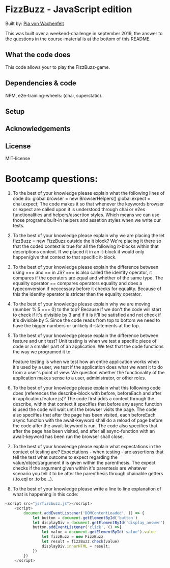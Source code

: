 # FizzBuzz - JavaScript edition
Built by: [Pia von Wachenfelt](https://github.com/piavW)

This was built over a weekend-challenge in september 2019, the answer to the questions in the course-material is at the bottom of this README. 

## What the code does
This code allows your to play the FizzBuzz-game.

## Dependencies & code
NPM, e2e-training-wheels: (chai, superstatic).
## Setup

## Acknowledgements

## License
MIT-license

# Bootcamp questions:
1. To the best of your knowledge please explain what the following lines of code do: 
global.browser = new BrowserHelpers()
global.expect = chai.expect;
    The code makes it so that whenever the keywords browser or expect are called upon it is understood through chai or e2es functionalities and helpers/assertion styles. Which means we can use those programs built-in helpers and assetion styles when we write our tests.
2. To the best of your knowledge please explain why we are placing the let fizzBuzz = new FizzBuzz outside the it block?
    We're placing it there so that the coded context is true for all the following it-blocks within that descriptions context.
    If we placed it in an it-block it would only happen/give that context to that specific it-block.

3. To the best of your knowledge please explain the difference between using === and == in JS?
    === is also called the identity operator, it  compares if the operators are equal and whether of the same type. The equality operator == compares operators equality and does a typeconversion if neccessary before it checks for equality. Because of this the identity operator is stricter than the equality operator. 

4. To the best of your knowledge please explain why we are moving (number % 5 === 0) to the top?
    Because if we don't the code will start to check if it's divisible by 3 and if it is it'll be satisfied and not check if it's divisible by 5. Since the code reads from top to bottom we need to have the bigger numbers or unlikely if-statements at the top. 

5. To the best of your knowledge please explain the difference between feature and unit test?
    Unit testing is when we test a specific piece of code or a smaller part of an application. We test that the code functions the way we programed it to. 
    
    Feature testing is when we test how an entire application works when it's used by a user, we test if the application does what we want it to do from a user's point of view. We question whether the functionality of the application makes sense to a user, administrator, or other roles.

6. To the best of your knowledge please explain what this following code does (references the describe-block with before, beforeEach and after in application.feature.js)?
    The code first adds a context through the describe, within that context it specifies that before any async function is used the code will wait until the browser visits the page. 
    The code also specifies that after the page has been visited, each beforeEach async function with the await-keyword shall do a reload of page before the code after the await-keyword is run. 
    The code also specifies that after the page has been visited, and after all async-function with an await-keyword has been run the browser shall close. 

7. To the best of your knowledge please explain what expectations in the context of testing are?
    Expectations - when testing - are assertions that tell the test what outcome to expect regarding the value/object/argument it is given within the parenthesis. The expect checks if the argument given within it's parentesis are whatever scenario you tell it to be after the parenthesis through chainable getters (.to.eql or .to be...). 

8. To the best of your knowledge please write a line to line explanation of what is happening in this code:
```js
<script src="js/fizzbuzz.js"></script>
    <script>
        document.addEventListener('DOMContentLoaded', () => {
            let button = document.getElementById('button')
            let displayDiv = document.getElementById('display_answer')
            button.addEventListener('click', () =>{
                let value = document.getElementById('value').value
                let fizzBuzz = new FizzBuzz
                let result = fizzBuzz.check(value)
                displayDiv.innerHTML = result;
            })
        })
    </script>
```
